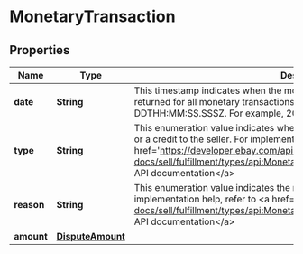 # MonetaryTransaction

## Properties
Name | Type | Description | Notes
------------ | ------------- | ------------- | -------------
**date** | **String** | This timestamp indicates when the monetary transaction occurred. A date is returned for all monetary transactions. The following format is used: YYYY-MM-DDTHH:MM:SS.SSSZ. For example, 2015-08-04T19:09:02.768Z. |  [optional]
**type** | **String** | This enumeration value indicates whether the monetary transaction is a charge or a credit to the seller. For implementation help, refer to &lt;a href&#x3D;&#x27;https://developer.ebay.com/api-docs/sell/fulfillment/types/api:MonetaryTransactionTypeEnum&#x27;&gt;eBay API documentation&lt;/a&gt; |  [optional]
**reason** | **String** | This enumeration value indicates the reason for the monetary transaction. For implementation help, refer to &lt;a href&#x3D;&#x27;https://developer.ebay.com/api-docs/sell/fulfillment/types/api:MonetaryTransactionReasonEnum&#x27;&gt;eBay API documentation&lt;/a&gt; |  [optional]
**amount** | [**DisputeAmount**](DisputeAmount.md) |  |  [optional]
